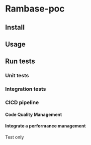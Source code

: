 # Rambase-poc

## Install

## Usage

## Run tests

### Unit tests

### Integration tests

### CICD pipeline

#### Code Quality Management

#### Integrate a performance management

Test only
